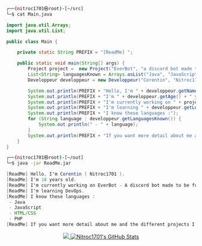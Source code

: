 ```bash
┌──(nitroc1701㉿root)-[~/src]
└─$ cat Main.java
```
```java
import java.util.Arrays;
import java.util.List;

public class Main {

    private static String PREFIX = "[ReadMe] ";

    public static void main(String[] args) {
        Project project =  new Project("EverBot", "a discord bot made to be fully customisable. Everything can be change.");
        List<String> languagesKnown = Arrays.asList("Java", "JavaScript", "HTML/CSS", "PHP");
        Developpeur developpeur = new Developpeur("Corentin", "Nitroc1701", 18, "DevOps", languagesKnown,"https://nitroc.xyz", project);

        System.out.println(PREFIX + "Hello, I'm " + developpeur.getName() + " ( " + developpeur.getDisplayName() + " ).");
        System.out.println(PREFIX + "I'm " + developpeur.getAge() + " years old.");
        System.out.println(PREFIX + "I'm currently working on " + project.toString());
        System.out.println(PREFIX + "I'm learning " + developpeur.getLearning() + ".");
        System.out.println(PREFIX + "I know these languages :");
        for (String language : developpeur.getLanguagesKnown()) {
            System.out.println(" - " + language);
        }
        System.out.println(PREFIX + "If you want more detail about me and the different projects I've done, go visit my website : " + developpeur.getPortofolioLink());
    }
}
```
```bash
┌──(nitroc1701㉿root)-[~/out]
└─$ java -jar ReadMe.jar
```
```java
[ReadMe] Hello, I'm Corentin ( Nitroc1701 ).
[ReadMe] I'm 18 years old.
[ReadMe] I'm currently working on EverBot - A discord bot made to be fully customisable. Everything can be changed.
[ReadMe] I'm learning DevOps.
[ReadMe] I know these languages :
 - Java
 - JavaScript
 - HTML/CSS
 - PHP
[ReadMe] If you want more detail about me and the different projects I've done, go visit my website : https://nitroc.xyz
```
<div style="text-align: center;">
  <a href="https://github.com/Nitroc1701">
    <img src="https://github-readme-stats.vercel.app/api/top-langs/?username=Nitroc1701&title_color=ff3855&text_color=30d5c8&icon_color=ffff00&bg_color=291b29" />
  </a>

  <a href="https://github.com/Nitroc1701">
    <img src="https://github-readme-stats.vercel.app/api?username=Nitroc1701&show_icons=true&line_height=27&count_private=true&title_color=ff3855&text_color=30d5c8&icon_color=ffff00&bg_color=291b29" alt="Nitroc1701's GitHub Stats" />
  </a>
</div>
